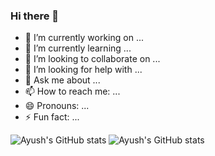 ### Hi there 👋


- 🔭 I’m currently working on ...
- 🌱 I’m currently learning ...
- 👯 I’m looking to collaborate on ...
- 🤔 I’m looking for help with ...
- 💬 Ask me about ...
- 📫 How to reach me: ...
- 😄 Pronouns: ...
- ⚡ Fun fact: ...

![Ayush's GitHub stats](https://github-readme-stats.vercel.app/api?username=ayushchy&show_icons=true)
![Ayush's GitHub stats](https://github-readme-stats.vercel.app/api?username=ayushchy&show_icons=true&theme=vue-dark)



